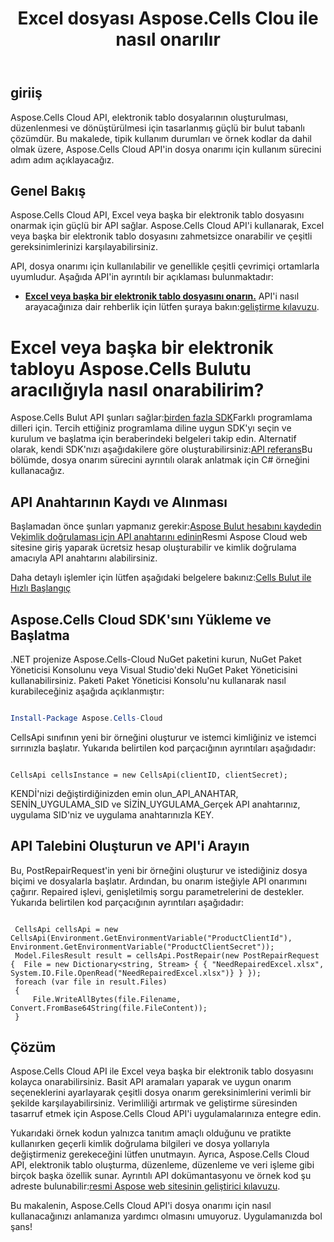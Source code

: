 ﻿---
title: Excel dosyası Aspose.Cells Clou ile nasıl onarılır
linktitle: Excel numaralı bir dosya nasıl onarılır
type: docs
url: /tr/how-to-repair-excel-file
description: Excel veya diğer elektronik tablo dosyası Aspose.Cells Cloud ile nasıl onarılır
weight: 10
kwords: Excel, Office Bulut, REST API, Elektronik Tablo, PDF, CSV, Json, Markdown, Excel veya diğer elektronik tablo dosyalarını Aspose.Cells Bulut aracılığıyla nasıl onarabilirim?
---
## giriiş

Aspose.Cells Cloud API, elektronik tablo dosyalarının oluşturulması, düzenlenmesi ve dönüştürülmesi için tasarlanmış güçlü bir bulut tabanlı çözümdür. Bu makalede, tipik kullanım durumları ve örnek kodlar da dahil olmak üzere, Aspose.Cells Cloud API'in dosya onarımı için kullanım sürecini adım adım açıklayacağız.

## Genel Bakış

Aspose.Cells Cloud API, Excel veya başka bir elektronik tablo dosyasını onarmak için güçlü bir API sağlar. Aspose.Cells Cloud API'i kullanarak, Excel veya başka bir elektronik tablo dosyasını zahmetsizce onarabilir ve çeşitli gereksinimlerinizi karşılayabilirsiniz.

API, dosya onarımı için kullanılabilir ve genellikle çeşitli çevrimiçi ortamlarla uyumludur. Aşağıda API'in ayrıntılı bir açıklaması bulunmaktadır:

- **[Excel veya başka bir elektronik tablo dosyasını onarın.](https://reference.aspose.cloud/cells/#/LightCells/PostRepair)** API'i nasıl arayacağınıza dair rehberlik için lütfen şuraya bakın:[geliştirme kılavuzu](https://docs.aspose.cloud/cells/repair/).

# Excel veya başka bir elektronik tabloyu Aspose.Cells Bulutu aracılığıyla nasıl onarabilirim?

 Aspose.Cells Bulut API şunları sağlar:[birden fazla SDK](https://github.com/aspose-cells-cloud)Farklı programlama dilleri için. Tercih ettiğiniz programlama diline uygun SDK'yı seçin ve kurulum ve başlatma için beraberindeki belgeleri takip edin. Alternatif olarak, kendi SDK'nızı aşağıdakilere göre oluşturabilirsiniz:[API referans](https://reference.aspose.cloud/cells/)Bu bölümde, dosya onarım sürecini ayrıntılı olarak anlatmak için C# örneğini kullanacağız.

## API Anahtarının Kaydı ve Alınması

 Başlamadan önce şunları yapmanız gerekir:[Aspose Bulut hesabını kaydedin](https://id.containerize.com/signup) Ve[kimlik doğrulaması için API anahtarını edinin](https://dashboard.aspose.cloud/applications)Resmi Aspose Cloud web sitesine giriş yaparak ücretsiz hesap oluşturabilir ve kimlik doğrulama amacıyla API anahtarını alabilirsiniz.

 Daha detaylı işlemler için lütfen aşağıdaki belgelere bakınız:[Cells Bulut ile Hızlı Başlangıç](https://docs.aspose.cloud/cells/quickstart/)

## Aspose.Cells Cloud SDK'sını Yükleme ve Başlatma

.NET projenize Aspose.Cells-Cloud NuGet paketini kurun, NuGet Paket Yöneticisi Konsolunu veya Visual Studio'deki NuGet Paket Yöneticisini kullanabilirsiniz.
Paketi Paket Yöneticisi Konsolu'nu kullanarak nasıl kurabileceğiniz aşağıda açıklanmıştır:

```Powershell

Install-Package Aspose.Cells-Cloud

```

CellsApi sınıfının yeni bir örneğini oluşturur ve istemci kimliğiniz ve istemci sırrınızla başlatır. Yukarıda belirtilen kod parçacığının ayrıntıları aşağıdadır:

```CSharp

CellsApi cellsInstance = new CellsApi(clientID, clientSecret);

```

KENDİ'nizi değiştirdiğinizden emin olun_API_ANAHTAR, SENİN_UYGULAMA_SID ve SİZİN_UYGULAMA_Gerçek API anahtarınız, uygulama SID'niz ve uygulama anahtarınızla KEY.

## API Talebini Oluşturun ve API'i Arayın

Bu, PostRepairRequest'in yeni bir örneğini oluşturur ve istediğiniz dosya biçimi ve dosyalarla başlatır. Ardından, bu onarım isteğiyle API onarımını çağırır. Repaired işlevi, genişletilmiş sorgu parametrelerini de destekler. Yukarıda belirtilen kod parçacığının ayrıntıları aşağıdadır:

```CSharp

 CellsApi cellsApi = new CellsApi(Environment.GetEnvironmentVariable("ProductClientId"), Environment.GetEnvironmentVariable("ProductClientSecret"));
 Model.FilesResult result = cellsApi.PostRepair(new PostRepairRequest {  File = new Dictionary<string, Stream> { { "NeedRepairedExcel.xlsx", System.IO.File.OpenRead("NeedRepairedExcel.xlsx")} } });
 foreach (var file in result.Files)
 {
     File.WriteAllBytes(file.Filename, Convert.FromBase64String(file.FileContent));
 }

```

## Çözüm

Aspose.Cells Cloud API ile Excel veya başka bir elektronik tablo dosyasını kolayca onarabilirsiniz. Basit API aramaları yaparak ve uygun onarım seçeneklerini ayarlayarak çeşitli dosya onarım gereksinimlerini verimli bir şekilde karşılayabilirsiniz. Verimliliği artırmak ve geliştirme süresinden tasarruf etmek için Aspose.Cells Cloud API'i uygulamalarınıza entegre edin.

 Yukarıdaki örnek kodun yalnızca tanıtım amaçlı olduğunu ve pratikte kullanırken geçerli kimlik doğrulama bilgileri ve dosya yollarıyla değiştirmeniz gerekeceğini lütfen unutmayın. Ayrıca, Aspose.Cells Cloud API, elektronik tablo oluşturma, düzenleme, düzenleme ve veri işleme gibi birçok başka özellik sunar. Ayrıntılı API dokümantasyonu ve örnek kod şu adreste bulunabilir:[resmi Aspose web sitesinin geliştirici kılavuzu](/developer-guide/).

Bu makalenin, Aspose.Cells Cloud API'i dosya onarımı için nasıl kullanacağınızı anlamanıza yardımcı olmasını umuyoruz. Uygulamanızda bol şans!
